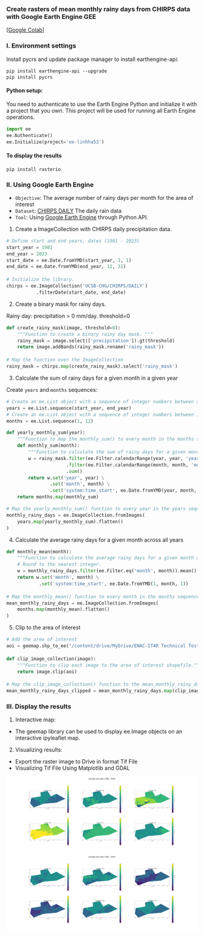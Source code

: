 
### Create rasters of mean monthly rainy days from CHIRPS data with Google Earth Engine GEE

[[Google Colab](
https://colab.research.google.com/github/linh-ktran/technical-test-it4r/blob/main/Avg_rainy_days_rasters.ipynb)]

### I. Environment settings

Install pycrs and update package manager to install earthengine-api:
```
pip install earthengine-api --upgrade
pip install pycrs
```
#### Python setup:
You need to authenticate to use the Earth Engine Python and initialize it with a project that you own. This project will be used for running all Earth Engine operations.
```python
import ee
ee.Authenticate()
ee.Initialize(project='ee-linhha53')
```
#### To display the results
```
pip install rasterio
```

### II. Using Google Earth Engine

- `Objective`: The average number of rainy days per month for the area of interest
- `Dataset`:  [CHIRPS DAILY](https://www.chc.ucsb.edu/data/chirps) The daily rain data 
- `Tool`: Using [Google Earth Engine](https://developers.google.com/earth-engine)  through Python API.

1. Create a ImageCollection with CHIRPS daily precipitation data.
```python
# Define start and end years, dates (1981 - 2023)
start_year = 1981
end_year = 2023
start_date = ee.Date.fromYMD(start_year, 1, 1)
end_date = ee.Date.fromYMD(end_year, 12, 31)

# Initialize the library.
chirps = ee.ImageCollection('UCSB-CHG/CHIRPS/DAILY')
           .filterDate(start_date, end_date)
```

2. Create a binary mask for rainy days.

Rainy day: precipitation > 0 mm/day. threshold=0
```python
def create_rainy_mask(image, threshold=0):
    """Function to create a binary rainy day mask. """
    rainy_mask = image.select(['precipitation']).gt(threshold)
    return image.addBands(rainy_mask.rename('rainy_mask'))

# Map the function over the ImageCollection
rainy_mask = chirps.map(create_rainy_mask).select('rainy_mask')
```

3. Calculate the sum of rainy days for a given month in a given year

Create `years` and `months` sequences:
```python
# Create an ee.List object with a sequence of integer numbers between a start year and an end year
years = ee.List.sequence(start_year, end_year)
# Create an ee.List object with a sequence of integer numbers between 1 and 12 (months)
months = ee.List.sequence(1, 12)
```

```python
def yearly_monthly_sum(year):
    """Function to map the monthly_sum() to every month in the months sequences."""
    def monthly_sum(month):
        """Function to calculate the sum of rainy days for a given month in a given year."""
        w = rainy_mask.filter(ee.Filter.calendarRange(year, year, 'year')) \
                      .filter(ee.Filter.calendarRange(month, month, 'month')) \
                      .sum()
        return w.set('year', year) \
                .set('month', month) \
                .set('system:time_start', ee.Date.fromYMD(year, month, 1))
    return months.map(monthly_sum)
```
```python
# Map the yearly_monthly_sum() function to every year in the years sequence to get an ImageCollection with total rainy days in each month in each year
monthly_rainy_days = ee.ImageCollection.fromImages(
    years.map(yearly_monthly_sum).flatten()
)
```

4. Calculate the average rainy days for a given month across all years
```python
def monthly_mean(month):
    """Function to calculate the average rainy days for a given month across all years."""
    # Round to the nearest integer.
    w = monthly_rainy_days.filter(ee.Filter.eq('month', month)).mean().round()
    return w.set('month', month) \
            .set('system:time_start', ee.Date.fromYMD(1, month, 1))

# Map the monthly_mean() function to every month in the months sequence and make an ImageCollection from the obtained images
mean_monthly_rainy_days = ee.ImageCollection.fromImages(
    months.map(monthly_mean).flatten()
)
```

5. Clip to the area of interest

```python
# Add the area of interest
aoi = geemap.shp_to_ee("/content/drive/MyDrive/ENAC-IT4R Technical Test/data/aoi.shp")

def clip_image_collection(image):
    """Function to clip each image to the area of interest shapefile."""
    return image.clip(aoi)

# Map the clip_image_collection() function to the mean_monthly_rainy_days collection 
mean_monthly_rainy_days_clipped = mean_monthly_rainy_days.map(clip_image_collection)
```

### III. Display the results

1. Interactive map:
- The geemap library can be used to display ee.Image objects on an interactive ipyleaflet map.
2. Visualizing results:
- Export the raster image to Drive in format Tif File
- Visualizing Tif File Using Matplotlib and GDAL

![Rasters](rasters/Avg_rainy_days_January_to_June.png)
![Rasters2](rasters/Avg_rainy_days_July_to_December.png)
